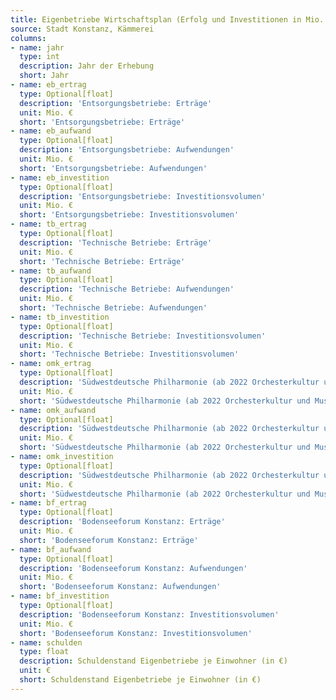 ```yaml
---
title: Eigenbetriebe Wirtschaftsplan (Erfolg und Investitionen in Mio. €)
source: Stadt Konstanz, Kämmerei
columns:
- name: jahr
  type: int
  description: Jahr der Erhebung
  short: Jahr
- name: eb_ertrag
  type: Optional[float]
  description: 'Entsorgungsbetriebe: Erträge'
  unit: Mio. €
  short: 'Entsorgungsbetriebe: Erträge'
- name: eb_aufwand
  type: Optional[float]
  description: 'Entsorgungsbetriebe: Aufwendungen'
  unit: Mio. €
  short: 'Entsorgungsbetriebe: Aufwendungen'
- name: eb_investition
  type: Optional[float]
  description: 'Entsorgungsbetriebe: Investitionsvolumen'
  unit: Mio. €
  short: 'Entsorgungsbetriebe: Investitionsvolumen'
- name: tb_ertrag
  type: Optional[float]
  description: 'Technische Betriebe: Erträge'
  unit: Mio. €
  short: 'Technische Betriebe: Erträge'
- name: tb_aufwand
  type: Optional[float]
  description: 'Technische Betriebe: Aufwendungen'
  unit: Mio. €
  short: 'Technische Betriebe: Aufwendungen'
- name: tb_investition
  type: Optional[float]
  description: 'Technische Betriebe: Investitionsvolumen'
  unit: Mio. €
  short: 'Technische Betriebe: Investitionsvolumen'
- name: omk_ertrag
  type: Optional[float]
  description: 'Südwestdeutsche Philharmonie (ab 2022 Orchesterkultur und Musikbildung): Erträge'
  unit: Mio. €
  short: 'Südwestdeutsche Philharmonie (ab 2022 Orchesterkultur und Musikbildung): Erträge'
- name: omk_aufwand
  type: Optional[float]
  description: 'Südwestdeutsche Philharmonie (ab 2022 Orchesterkultur und Musikbildung): Aufwendungen'
  unit: Mio. €
  short: 'Südwestdeutsche Philharmonie (ab 2022 Orchesterkultur und Musikbildung): Aufwendungen'
- name: omk_investition
  type: Optional[float]
  description: 'Südwestdeutsche Philharmonie (ab 2022 Orchesterkultur und Musikbildung): Investitionsvolumen'
  unit: Mio. €
  short: 'Südwestdeutsche Philharmonie (ab 2022 Orchesterkultur und Musikbildung): Investitionsvolumen'
- name: bf_ertrag
  type: Optional[float]
  description: 'Bodenseeforum Konstanz: Erträge'
  unit: Mio. €
  short: 'Bodenseeforum Konstanz: Erträge'
- name: bf_aufwand
  type: Optional[float]
  description: 'Bodenseeforum Konstanz: Aufwendungen'
  unit: Mio. €
  short: 'Bodenseeforum Konstanz: Aufwendungen'
- name: bf_investition
  type: Optional[float]
  description: 'Bodenseeforum Konstanz: Investitionsvolumen'
  unit: Mio. €
  short: 'Bodenseeforum Konstanz: Investitionsvolumen'
- name: schulden
  type: float
  description: Schuldenstand Eigenbetriebe je Einwohner (in €)
  unit: €
  short: Schuldenstand Eigenbetriebe je Einwohner (in €)
---
```

